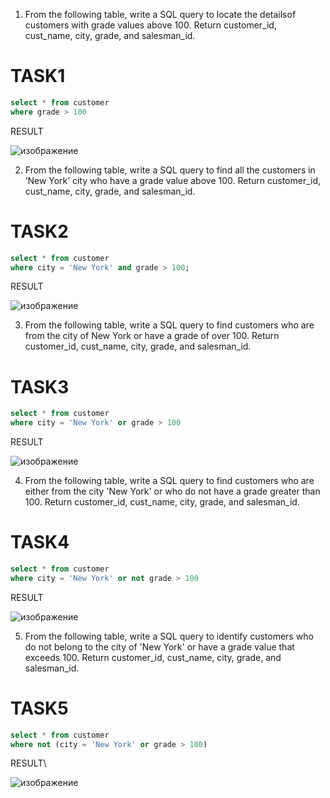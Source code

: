 1. From the following table, write a SQL query to locate the detailsof customers with grade values above 100. Return customer_id, cust_name, city, grade, and salesman_id. 

# TASK1

```sql
select * from customer
where grade > 100
```

RESULT

![изображение](https://user-images.githubusercontent.com/122611579/221405655-64fe50ad-1744-474e-9b88-1d7ceb5b24e6.png)


2. From the following table, write a SQL query to find all the customers in ‘New York’ city who have a grade value above 100. Return customer_id, cust_name, city, grade, and salesman_id.   

# TASK2

```sql
select * from customer 
where city = 'New York' and grade > 100;
```

RESULT

![изображение](https://user-images.githubusercontent.com/122611579/221406052-9d1c9961-0f71-4b51-a692-053bc6c1c13f.png)

3. From the following table, write a SQL query to find customers who are from the city of New York or have a grade of over 100. Return customer_id, cust_name, city, grade, and salesman_id. 

# TASK3

```sql
select * from customer
where city = 'New York' or grade > 100
```

RESULT

![изображение](https://user-images.githubusercontent.com/122611579/221408464-e6f59cdc-5947-47b9-a89a-7a9eda7c773c.png)

4. From the following table, write a SQL query to find customers who are either from the city 'New York' or who do not have a grade greater than 100. Return customer_id, cust_name, city, grade, and salesman_id.  

# TASK4

```sql
select * from customer
where city = 'New York' or not grade > 100
```

RESULT

![изображение](https://user-images.githubusercontent.com/122611579/221409222-ee868e19-9e9d-4e81-8d67-872bf4fc323e.png)

5. From the following table, write a SQL query to identify customers who do not belong to the city of 'New York' or have a grade value that exceeds 100. Return customer_id, cust_name, city, grade, and salesman_id. 


# TASK5

```sql
select * from customer 
where not (city = 'New York' or grade > 100)
```

RESULT\


![изображение](https://user-images.githubusercontent.com/122611579/221471425-d41f6475-c175-4a4d-88fa-c8146899187a.png)
